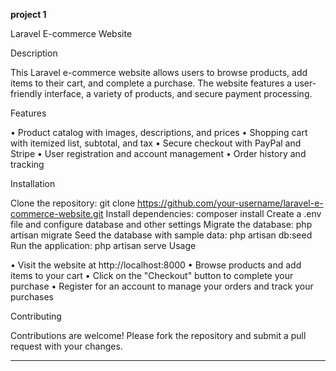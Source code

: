 **project 1**

Laravel E-commerce Website

Description

This Laravel e-commerce website allows users to browse products, add items to their cart, and complete a purchase. The website features a user-friendly interface, a variety of products, and secure payment processing.

Features

• Product catalog with images, descriptions, and prices • Shopping cart with itemized list, subtotal, and tax • Secure checkout with PayPal and Stripe • User registration and account management • Order history and tracking

Installation

Clone the repository: git clone https://github.com/your-username/laravel-e-commerce-website.git
Install dependencies: composer install
Create a .env file and configure database and other settings
Migrate the database: php artisan migrate
Seed the database with sample data: php artisan db:seed
Run the application: php artisan serve
Usage

• Visit the website at http://localhost:8000 • Browse products and add items to your cart • Click on the "Checkout" button to complete your purchase • Register for an account to manage your orders and track your purchases

Contributing

Contributions are welcome! Please fork the repository and submit a pull request with your changes.



---